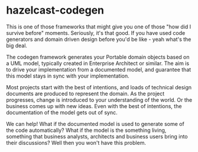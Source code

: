 hazelcast-codegen
=======

This is one of those frameworks that might give you one of those "how did I survive before" moments. Seriously, it's that good. If you have used code generators and domain driven design before you'd be like - yeah what's the big deal.

The codegen framework generates your Portable domain objects based on a UML model, typically created in Enterprise Architect or similar. The aim is to drive your implementation from a documented model, and guarantee that this model stays in sync with your implementation.

Most projects start with the best of intentions, and loads of technical design documents are produced to represent the domain. As the project progresses, change is introduced to your understanding of the world. Or the business comes up with new ideas. Even with the best of intentions, the documentation of the model gets out of sync.

We can help! What if the documented model is used to generate some of the code automatically? What if the model is the something living, something that business analysts, architects and business users bring into their discussions? Well then you won't have this problem.
